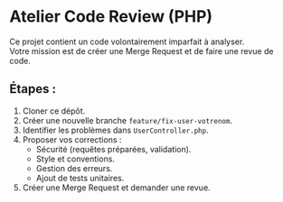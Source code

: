 # Atelier Code Review (PHP)

Ce projet contient un code volontairement imparfait à analyser.  
Votre mission est de créer une Merge Request et de faire une revue de code.

## Étapes :
1. Cloner ce dépôt.
2. Créer une nouvelle branche `feature/fix-user-votrenom`.
3. Identifier les problèmes dans `UserController.php`.
4. Proposer vos corrections :
   - Sécurité (requêtes préparées, validation).
   - Style et conventions.
   - Gestion des erreurs.
   - Ajout de tests unitaires.
5. Créer une Merge Request et demander une revue.